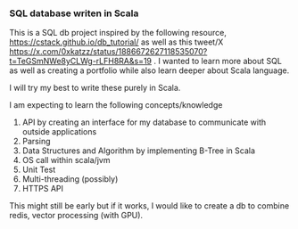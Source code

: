 ### SQL database writen in Scala

This is a SQL db project inspired by the following resource, https://cstack.github.io/db_tutorial/ as well as this tweet/X https://x.com/0xkatzz/status/1886672627118535070?t=TeGSmNWe8yCLWg-rLFH8RA&s=19 . I wanted to learn more about SQL as well as creating
a portfolio while also learn deeper about Scala language.

I will try my best to write these purely in Scala.

I am expecting to learn the following concepts/knowledge
1. API by creating an interface for my database to communicate with outside applications
2. Parsing
3. Data Structures and Algorithm by implementing B-Tree in Scala
4. OS call within scala/jvm
5. Unit Test
6. Multi-threading (possibly)
7. HTTPS API

This might still be early but if it works, I would like to create a db to combine redis, vector processing (with GPU).
